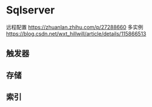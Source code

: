 # Sqlserver

远程配置
<https://zhuanlan.zhihu.com/p/27288660>
多实例
<https://blog.csdn.net/wxt_hillwill/article/details/115866513>

## 触发器

## 存储

## 索引
